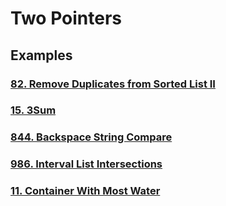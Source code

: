 # Two Pointers

## Examples

### [82. Remove Duplicates from Sorted List II](https://leetcode.com/problems/remove-duplicates-from-sorted-list-ii/)

### [15. 3Sum](https://leetcode.com/problems/3sum/)

### [844. Backspace String Compare](https://leetcode.com/problems/backspace-string-compare/)

### [986. Interval List Intersections](https://leetcode.com/problems/interval-list-intersections/)

### [11. Container With Most Water](https://leetcode.com/problems/container-with-most-water/)
